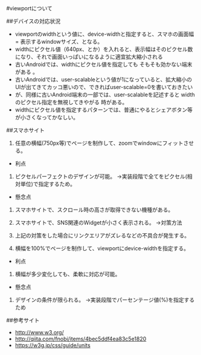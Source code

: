 #viewportについて

##デバイスの対応状況
- viewportのwidthという値に、device-widthと指定すると、スマホの画面幅 = 表示するwindowサイズ、となる。
- widthにピクセル値（640px、とか）を入れると、表示幅はそのピクセル数になり、それで画面いっぱいになるように適宜拡大縮小される
- 古いAndroidでは、widthにピクセル値を指定しても そもそも効かない端末がある 。
- 古いAndroidでは、user-scalableという値が1になっていると、拡大縮小のUIが出てきてカッコ悪いので、できればuser-scalable=0を書いておきたい
- が、同様に古いAndroid端末の一部では、user-scalableを記述すると widthのピクセル指定を無視してきやがる 時がある。
- widthにピクセル値を指定するパターンでは、普通にやるとシェアボタン等が小さくなってかなしい。

##スマホサイト
1. 任意の横幅(750px等)でページを制作して、zoomでwindowにフィットさせる。
 - 利点
  1. ピクセルパーフェクトのデザインが可能。
   ->実装段階で全てをピクセル(相対単位)で指定するため。
 - 懸念点
  1. スマホサイトで、スクロール時の高さが取得できない機種がある。
  2. スマホサイトで、SNS関連のWidgetが小さく表示される。
   ->対策方法
  3. 上記の対策をした場合にリンクエリアがズレるなどの不具合が発生する。

2. 横幅を100%でページを制作して、viewportにdevice-widthを指定する。
 - 利点
  1. 横幅が多少変化しても、柔軟に対応が可能。
 - 懸念点
  1. デザインの条件が限られる。
   ->実装段階でパーセンテージ値(%)を指定するため

##参考サイト
- http://www.w3.org/
- http://qiita.com/fnobi/items/4bec5ddf4ea83c5e1820
- https://w3g.jp/css/guide/units
